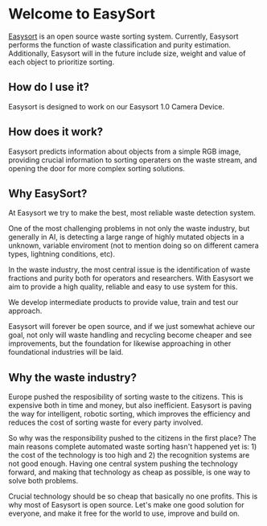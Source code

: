 # Welcome to EasySort

[Easysort](https://github.com/EasySort/easysort) is an open source waste sorting system. Currently, Easysort performs the function of waste classification and purity estimation. Additionally, Easysort will in the future include size, weight and value of each object to prioritize sorting.

## How do I use it?

Easysort is designed to work on our Easysort 1.0 Camera Device.

## How does it work?

Easysort predicts information about objects from a simple RGB image, providing crucial information to sorting operaters on the waste stream, and opening the door for more complex sorting solutions.

## Why EasySort?

At Easysort we try to make the best, most reliable waste detection system. 

One of the most challenging problems in not only the waste industry, but generally in AI, is detecting a large range of highly mutated objects in a unknown, variable enviroment (not to mention doing so on different camera types, lightning conditions, etc).

In the waste industry, the most central issue is the identification of waste fractions and purity both for operators and researchers. With Easysort we aim to provide a high quality, reliable and easy to use system for this.

We develop intermediate products to provide value, train and test our approach.

Easysort will forever be open source, and if we just somewhat achieve our goal, not only will waste handling and recycling become cheaper and see improvements, but the foundation for likewise approaching in other foundational industries will be laid.

## Why the waste industry?

Europe pushed the resposibility of sorting waste to the citizens. This is expensive both in time and money, but also inefficient. Easysort is paving the way for intelligent, robotic sorting, which improves the efficiency and reduces the cost of sorting waste for every party involved.

So why was the responsibility pushed to the citizens in the first place? The main reasons complete automated waste sorting hasn't happened yet is: 1) the cost of the technology is too high and 2) the recognition systems are not good enough. Having one central system pushing the technology forward, and making that technology as cheap as possible, is one way to solve both problems.

Crucial technology should be so cheap that basically no one profits. This is why most of Easysort is open source. Let's make one good solution for everyone, and make it free for the world to use, improve and build on.